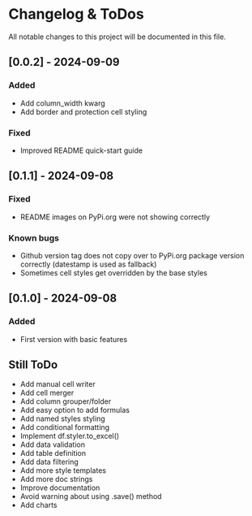 # Changelog & ToDos

All notable changes to this project will be documented in this file.

## [0.0.2] - 2024-09-09
### Added
- Add column_width kwarg
- Add border and protection cell styling

### Fixed
- Improved README quick-start guide

## [0.1.1] - 2024-09-08
### Fixed
- README images on PyPi.org were not showing correctly

### Known bugs
- Github version tag does not copy over to PyPi.org package version correctly (datestamp is used as fallback)
- Sometimes cell styles get overridden by the base styles

## [0.1.0] - 2024-09-08
### Added
- First version with basic features

## Still ToDo
- Add manual cell writer
- Add cell merger
- Add column grouper/folder
- Add easy option to add formulas
- Add named styles styling
- Add conditional formatting
- Implement df.styler.to_excel()
- Add data validation
- Add table definition
- Add data filtering
- Add more style templates
- Add more doc strings
- Improve documentation
- Avoid warning about using .save() method
- Add charts

<br><br>